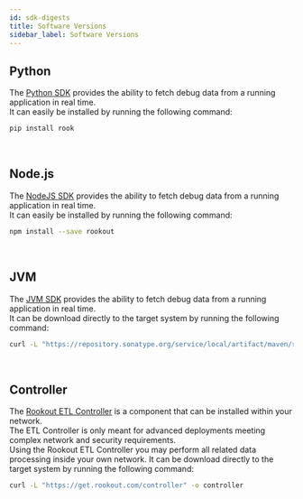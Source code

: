 ```yaml
---
id: sdk-digests
title: Software Versions
sidebar_label: Software Versions
---
```


<!--DOCUSAURUS_CODE_TABS-->
<!--Python-->
## Python

The [Python SDK](https://pypi.org/project/rook/) provides the ability to fetch debug data from a running application in real time.  
It can easily be installed by running the following command:
```bash
pip install rook
```

<br/>
<div id="python-digests"></div>

<!--Node.js-->
## Node.js

The [NodeJS SDK](https://www.npmjs.com/package/rookout) provides the ability to fetch debug data from a running application in real time.  
It can easily be installed by running the following command:
```bash
npm install --save rookout
```

<br/>
<div id="node-digests"></div>

<!--JVM-->
## JVM

The [JVM SDK](https://mvnrepository.com/artifact/com.rookout/rook/latest) provides the ability to fetch debug data from a running application in real time.  
It can be download directly to the target system by running the following command:
```bash
curl -L "https://repository.sonatype.org/service/local/artifact/maven/redirect?r=central-proxy&g=com.rookout&a=rook&v=LATEST" -o rook.jar
```

<br/>
<div id="java-digests"></div>

<!--Controller-->
## Controller

The [Rookout ETL Controller](agent-setup.md) is a component that can be installed within your network.  
The ETL Controller is only meant for advanced deployments meeting complex network and security requirements.  
Using the Rookout ETL Controller you may perform all related data processing inside your own network. 
It can be download directly to the target system by running the following command:
```bash
curl -L "https://get.rookout.com/controller" -o controller
```

<br/>
<div id="agent-digests"></div>

<!--END_DOCUSAURUS_CODE_TABS-->
